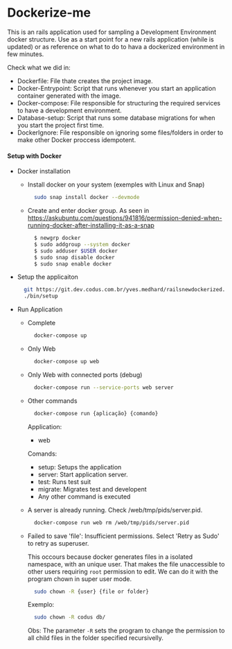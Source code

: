 # Dockerize-me

This is an rails application used for sampling a Development Environment docker structure. Use as a start point for a new rails application (while is updated) or as reference on what to do to hava a dockerized environment in few minutes.

Check what we did in:
- Dockerfile: File thate creates the project image.
- Docker-Entrypoint: Script that runs whenever you start an application container generated with the image.
- Docker-compose: File responsible for structuring the required services to have a development environment.
- Database-setup: Script that runs some database migrations for when you start the project first time.
- DockerIgnore: File responsible on ignoring some files/folders in order to make other Docker proccess idempotent.

#### Setup with Docker
- Docker installation

  - Install docker on your system (exemples with Linux and Snap)

    ```bash
      sudo snap install docker --devmode
    ```

  - Create and enter docker group. As seen in https://askubuntu.com/questions/941816/permission-denied-when-running-docker-after-installing-it-as-a-snap

    ```bash
      $ newgrp docker
      $ sudo addgroup --system docker
      $ sudo adduser $USER docker
      $ sudo snap disable docker
      $ sudo snap enable docker
    ```

- Setup the applicaiton
  ```bash
    git https://git.dev.codus.com.br/yves.medhard/railsnewdockerized.git
    ./bin/setup
  ```
- Run Application

  - Complete
    ```bash
      docker-compose up
    ```
  - Only Web
    ```bash
      docker-compose up web
    ```
  - Only Web with connected ports (debug)
    ```bash
      docker-compose run --service-ports web server
    ```
  - Other commands
    ```bash
      docker-compose run {aplicação} {comando}
    ```
    Application:
    - web

    Comands:
    - setup: Setups the application
    - server: Start application server.
    - test: Runs test suit
    - migrate: Migrates test and developent
    - Any other command is executed

  - A server is already running. Check /web/tmp/pids/server.pid.
    ```bash
      docker-compose run web rm /web/tmp/pids/server.pid
    ```
  - Failed to save 'file': Insufficient permissions. Select 'Retry as Sudo' to retry as superuser.

    This occours because docker generates files in a isolated namespace, with an unique user. That makes the file unaccessible to other users requiring `root` permission to edit. We can do it with the program chown in super user mode.
    ```bash
      sudo chown -R {user} {file or folder}
    ```
    Exemplo:
      ```bash
        sudo chown -R codus db/
      ```
      Obs: The parameter `-R` sets the program to change the permission to all child files in the folder specified recursivelly.
